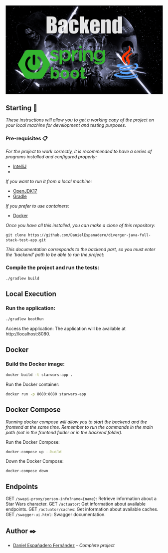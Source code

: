 ![image](https://github.com/DanielEspanadero/diverger-java-full-stack-test-app/blob/develop/docs/backend.png)

## Starting 🚀
_These instructions will allow you to get a working copy of the project on your local machine for development and testing purposes._

### Pre-requisites 📋
_For the project to work correctly, it is recommended to have a series of programs installed and configured properly:_
- [IntelliJ](https://www.jetbrains.com/idea/)
- 
_If you want to run it from a local machine:_
- [OpenJDK17](https://openjdk.org/projects/jdk/17/)
- [Gradle](https://gradle.org/)

_If you prefer to use containers:_
- [Docker](https://www.docker.com/)

_Once you have all this installed, you can make a clone of this repository:_

```
git clone https://github.com/DanielEspanadero/diverger-java-full-stack-test-app.git
```

_This documentation corresponds to the backend part, so you must enter the 'backend' path to be able to run the project:_

### Compile the project and run the tests:

```bash
./gradlew build
```

## Local Execution
### Run the application:

```bash
./gradlew bootRun
```

Access the application: The application will be available at http://localhost:8080.

## Docker

### Build the Docker image:

```bash
docker build -t starwars-app .
```

Run the Docker container:

```bash
docker run -p 8080:8080 starwars-app
```

## Docker Compose

_Running docker compose will allow you to start the backend and the frontend at the same time. Remember to run the commands in the main path (not in the frontend folder or in the backend folder)._

Run the Docker Compose:

```bash
docker-compose up --build
```

Down the Docker Compose:

```bash
docker-compose down
```

## Endpoints

GET `/swapi-proxy/person-info?name={name}`: Retrieve information about a Star Wars character.
GET `/actuator`: Get information about available endpoints.
GET `/actuator/caches`: Get information about available caches.
GET `/swagger-ui.html`: Swagger documentation.

## Author ✒️
* [Daniel Españadero Fernández](https://github.com/DanielEspanadero) - *Complete project*
